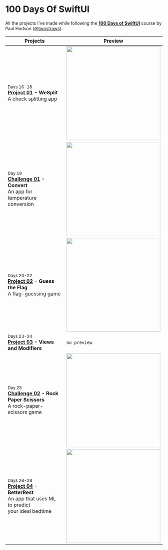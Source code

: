 # 100 Days Of SwiftUI
All the projects I've made while following the [**100 Days of SwiftUI**](https://www.hackingwithswift.com/100/swiftui) course by Paul Hudson ([@twostraws](https://github.com/twostraws)).

Projects | Preview
--- | ---
<sub>Days 16-18</sub> <br> **[Project 01](P01-WeSplit) - WeSplit** <br> A check splitting app | <img src="https://user-images.githubusercontent.com/23068820/187034737-85e93148-f0b0-4557-a9af-e906c239106d.png" width="300">
<sub>Day 19</sub> <br> **[Challenge 01](C01-Convert) - Convert** <br> An app for temperature conversion | <img src="https://user-images.githubusercontent.com/23068820/187061843-9bbf6b81-2a16-4a3a-b66b-ddaef8d55b8b.png" width="300">
<sub>Days 20-22</sub> <br> **[Project 02](P02-GuessTheFlag) - Guess the Flag** <br> A flag-guessing game | <img src="https://user-images.githubusercontent.com/23068820/187620496-34a85f8e-816c-4dfb-8a74-46940122e080.png" width="300">
<sub>Days 23-24</sub> <br> **[Project 03](P03-ViewsAndModifiers) - Views and Modifiers** | `no preview`
<sub>Day 25</sub> <br> **[Challenge 02](C02-RPS) - Rock Paper Scissors** <br> A rock-paper-scissors game | <img src="https://user-images.githubusercontent.com/23068820/188308901-f2df71a6-3b96-4f5c-a145-44f327274ee7.png" width="300">
<sub>Days 26-28</sub> <br> **[Project 04](P04-BetterRest) - BetterRest** <br> An app that uses ML to predict <br> your ideal bedtime | <img src="https://user-images.githubusercontent.com/23068820/189107328-4d7d2596-1980-4f30-901a-022dcf5c8334.png" width="300">
